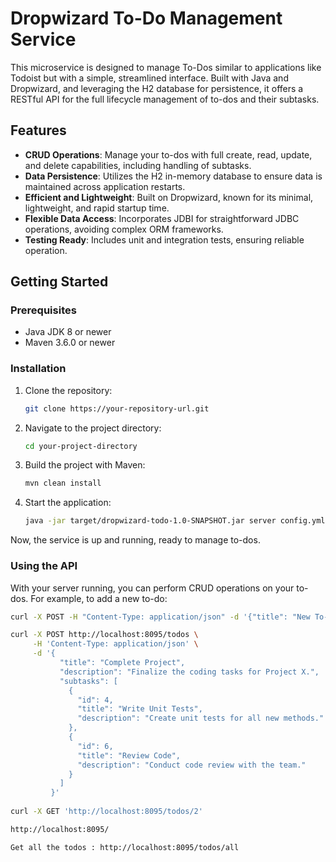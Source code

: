 # Dropwizard To-Do Management Service

This microservice is designed to manage To-Dos similar to applications like Todoist but with a simple, streamlined interface. Built with Java and Dropwizard, and leveraging the H2 database for persistence, it offers a RESTful API for the full lifecycle management of to-dos and their subtasks.

## Features

- **CRUD Operations**: Manage your to-dos with full create, read, update, and delete capabilities, including handling of subtasks.
- **Data Persistence**: Utilizes the H2 in-memory database to ensure data is maintained across application restarts.
- **Efficient and Lightweight**: Built on Dropwizard, known for its minimal, lightweight, and rapid startup time.
- **Flexible Data Access**: Incorporates JDBI for straightforward JDBC operations, avoiding complex ORM frameworks.
- **Testing Ready**: Includes unit and integration tests, ensuring reliable operation.

## Getting Started

### Prerequisites

- Java JDK 8 or newer
- Maven 3.6.0 or newer

### Installation

1. Clone the repository:
    ```bash
    git clone https://your-repository-url.git
    ```

2. Navigate to the project directory:
    ```bash
    cd your-project-directory
    ```

3. Build the project with Maven:
    ```bash
    mvn clean install
    ```

4. Start the application:
    ```bash
    java -jar target/dropwizard-todo-1.0-SNAPSHOT.jar server config.yml
    ```

Now, the service is up and running, ready to manage to-dos.

### Using the API

With your server running, you can perform CRUD operations on your to-dos. For example, to add a new to-do:

```bash
curl -X POST -H "Content-Type: application/json" -d '{"title": "New To-Do", "description": "Learn Dropwizard"}' http://localhost:8095/todos

curl -X POST http://localhost:8095/todos \
     -H 'Content-Type: application/json' \
     -d '{
           "title": "Complete Project",
           "description": "Finalize the coding tasks for Project X.",
           "subtasks": [
             {
               "id": 4,
               "title": "Write Unit Tests",
               "description": "Create unit tests for all new methods."
             },
             {
               "id": 6,
               "title": "Review Code",
               "description": "Conduct code review with the team."
             }
           ]
         }'
		 
curl -X GET 'http://localhost:8095/todos/2'		 

http://localhost:8095/

Get all the todos : http://localhost:8095/todos/all

